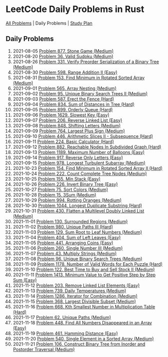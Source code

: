 LeetCode Daily Problems in Rust
===============================

[All Problems](README.md) | Daily Problems | [Study Plan](STUDY_PLAN.md)

Daily Problems
--------------

1. 2021-08-05 [Problem 877. Stone Game (Medium)](problem_0877/)
2. 2021-08-20 [Problem 36. Valid Sudoku (Medium)](problem_0036/)
3. 2021-08-26 [Problem 331. Verify Preorder Serialization of a Binary Tree (Medium)](problem_0331/)
4. 2021-08-30 [Problem 598. Range Addition II (Easy)](problem_0598/)
5. 2021-08-31 [Problem 153. Find Minimum in Rotated Sorted Array (Medium)](problem_0153/)
6. 2021-09-01 [Problem 565. Array Nesting (Medium)](problem_0565/)
7. 2021-09-02 [Problem 95. Unique Binary Search Trees II (Medium)](problem_0095/)
8. 2021-09-03 [Problem 587. Erect the Fence (Hard)](problem_0587/)
9. 2021-09-04 [Problem 834. Sum of Distances in Tree (Hard)](problem_0834/)
10. 2021-09-05 [Problem 899. Orderly Queue (Hard)](problem_0899/)
11. 2021-09-06 [Problem 1629. Slowest Key (Easy)](problem_1629/)
12. 2021-09-07 [Problem 206. Reverse Linked List (Easy)](problem_0206/)
13. 2021-09-08 [Problem 848. Shifting Letters (Medium)](problem_0848/)
14. 2021-09-09 [Problem 764. Largest Plus Sign (Medium)](problem_0764/)
15. 2021-09-10 [Problem 446. Arithmetic Slices II - Subsequence (Hard)](problem_0446/)
16. 2021-09-11 [Problem 224. Basic Calculator (Hard)](problem_0224/)
17. 2021-09-12 [Problem 882. Reachable Nodes In Subdivided Graph (Hard)](problem_0882/)
18. 2021-09-13 [Problem 1189. Maximum Number of Balloons (Easy)](problem_1189/)
19. 2021-09-14 [Problem 917. Reverse Only Letters (Easy)](problem_0917/)
20. 2021-09-15 [Problem 978. Longest Turbulent Subarray (Medium)](problem_0978/)
21. 2021-10-23 [Problem 154. Find Minimum in Rotated Sorted Array II (Hard)](problem_0154/)
22. 2021-10-24 [Problem 222. Count Complete Tree Nodes (Medium)](problem_0222/)
23. 2021-10-25 [Problem 155. Min Stack (Easy)](problem_0155/)
24. 2021-10-26 [Problem 226. Invert Binary Tree (Easy)](problem_0226/)
25. 2021-10-27 [Problem 75. Sort Colors (Medium)](problem_0075/)
26. 2021-10-28 [Problem 15. 3Sum (Medium)](problem_0015/)
27. 2021-10-29 [Problem 994. Rotting Oranges (Medium)](problem_0994/)
28. 2021-10-30 [Problem 1044. Longest Duplicate Substring (Hard)](problem_1044/)
29. 2021-10-31 [Problem 430. Flatten a Multilevel Doubly Linked List (Medium)](problem_0430/)
30. 2021-11-01 [Problem 130. Surrounded Regions (Medium)](problem_0130/)
31. 2021-11-02 [Problem 980. Unique Paths III (Hard)](problem_0980/)
32. 2021-11-03 [Problem 129. Sum Root to Leaf Numbers (Medium)](problem_0129/)
33. 2021-11-04 [Problem 404. Sum of Left Leaves (Easy)](problem_0404/)
34. 2021-11-05 [Problem 441. Arranging Coins (Easy)](problem_0441/)
35. 2021-11-06 [Problem 260. Single Number III (Medium)](problem_0260/)
36. 2021-11-07 [Problem 43. Multiply Strings (Medium)](problem_0043/)
37. 2021-11-08 [Problem 96. Unique Binary Search Trees (Medium)](problem_0096/)
38. 2021-11-09 [Problem 1178. Number of Valid Words for Each Puzzle (Hard)](problem_1178/)
39. 2021-11-10 [Problem 122. Best Time to Buy and Sell Stock II (Medium)](problem_0122/)
40. 2021-11-11 [Problem 1413. Minimum Value to Get Positive Step by Step Sum (Easy)](problem_1413/)
41. 2021-11-12 [Problem 203. Remove Linked List Elements (Easy)](problem_0203/)
42. 2021-11-13 [Problem 739. Daily Temperatures (Medium)](problem_0739/)
43. 2021-11-14 [Problem 1286. Iterator for Combination (Medium)](problem_1286/)
44. 2021-11-15 [Problem 368. Largest Divisible Subset (Medium)](problem_0368/)
45. 2021-11-16 [Problem 668. Kth Smallest Number in Multiplication Table (Hard)](problem_0668/)
46. 2021-11-17 [Problem 62. Unique Paths (Medium)](problem_0062/)
47. 2021-11-18 [Problem 448. Find All Numbers Disappeared in an Array (Easy)](problem_0448/)
48. 2021-11-19 [Problem 461. Hamming Distance (Easy)](problem_0461/)
49. 2021-11-20 [Problem 540. Single Element in a Sorted Array (Medium)](problem_0540/)
50. 2021-11-21 [Problem 106. Construct Binary Tree from Inorder and Postorder Traversal (Medium)](problem_0106/)
